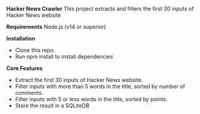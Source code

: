 **Hacker News Crawler**
This project extracts and filters the first 30 inputs of Hacker News website

**Requirements**
Node.js (v14 or superior)

**Installation**
- Clone this repo.
- Run npm install to install dependencies


**Core Features**
- Extract the first 30 inputs of Hacker News website.
- Filter inputs with more than 5 words in the title, sorted by number of comments.
- Filter inputs with 5 or less words in the title, sorted by points.
- Store the result in a SQLiteDB